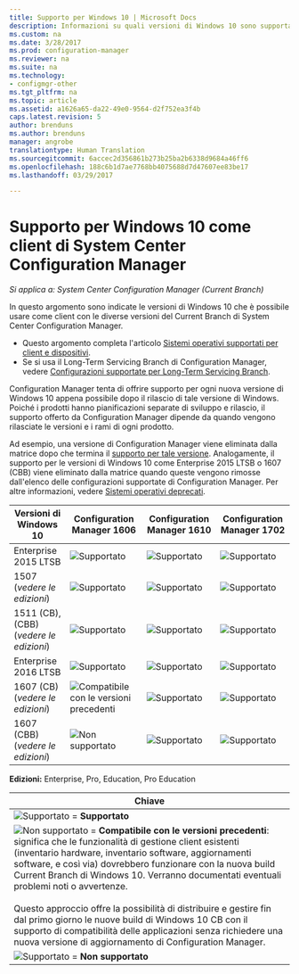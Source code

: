 ```yaml
---
title: Supporto per Windows 10 | Microsoft Docs
description: Informazioni su quali versioni di Windows 10 sono supportate per eseguire il client di System Center Configuration Manager.
ms.custom: na
ms.date: 3/28/2017
ms.prod: configuration-manager
ms.reviewer: na
ms.suite: na
ms.technology:
- configmgr-other
ms.tgt_pltfrm: na
ms.topic: article
ms.assetid: a1626a65-da22-49e0-9564-d2f752ea3f4b
caps.latest.revision: 5
author: brenduns
ms.author: brenduns
manager: angrobe
translationtype: Human Translation
ms.sourcegitcommit: 6accec2d356861b273b25ba2b6338d9684a46ff6
ms.openlocfilehash: 188c6b1d7ae7768bb4075688d7d47607ee83be17
ms.lasthandoff: 03/29/2017

---
```

# <a name="support-for-windows-10-as-a-client-of-system-center-configuration-manager"></a>Supporto per Windows 10 come client di System Center Configuration Manager

*Si applica a: System Center Configuration Manager (Current Branch)*


 In questo argomento sono indicate le versioni di Windows 10 che è possibile usare come client con le diverse versioni del Current Branch di System Center Configuration Manager.

- Questo argomento completa l'articolo [Sistemi operativi supportati per client e dispositivi](/sccm/core/plan-design/configs/supported-operating-systems-for-clients-and-devices).
- Se si usa il Long-Term Servicing Branch di Configuration Manager, vedere [Configurazioni supportate per Long-Term Servicing Branch](/sccm/core/understand/supported-configurations-for-ltsb).

Configuration Manager tenta di offrire supporto per ogni nuova versione di Windows 10 appena possibile dopo il rilascio di tale versione di Windows. Poiché i prodotti hanno pianificazioni separate di sviluppo e rilascio, il supporto offerto da Configuration Manager dipende da quando vengono rilasciate le versioni e i rami di ogni prodotto.

Ad esempio, una versione di Configuration Manager viene eliminata dalla matrice dopo che termina il [supporto per tale versione](/sccm/core/servers/manage/current-branch-versions-supported). Analogamente, il supporto per le versioni di Windows 10 come Enterprise 2015 LTSB o 1607 (CBB) viene eliminato dalla matrice quando queste vengono rimosse dall'elenco delle configurazioni supportate di Configuration Manager. Per altre informazioni, vedere [Sistemi operativi deprecati](/sccm/core/plan-design/changes/removed-and-deprecated-features#deprecated-operating-systems).



|Versioni di Windows 10                    |Configuration Manager 1606          |Configuration Manager 1610          |    Configuration Manager 1702 |
|---------------------|-----|-----|-----|
|Enterprise 2015 LTSB                   |![Supportato](media/green_check.png) |![Supportato](media/green_check.png) |![Supportato](media/green_check.png) |
|1507 <br />(*vedere le edizioni*)            |![Supportato](media/green_check.png) |![Supportato](media/green_check.png) |![Supportato](media/green_check.png) |
|1511 (CB), (CBB)<br />(*vedere le edizioni*) |![Supportato](media/green_check.png) |![Supportato](media/green_check.png) |![Supportato](media/green_check.png) |
|Enterprise 2016 LTSB                   |![Supportato](media/green_check.png) |![Supportato](media/green_check.png) |![Supportato](media/green_check.png) |
|1607 (CB)    <br />(*vedere le edizioni*)      |![Compatibile con le versioni precedenti](media/blue_compat.png) |![Supportato](media/green_check.png) |![Supportato](media/green_check.png) |
|1607 (CBB)    <br />(*vedere le edizioni*)      |![Non supportato](media/Red_X.png)   |![Supportato](media/green_check.png) |![Supportato](media/green_check.png) |



**Edizioni:** Enterprise, Pro, Education, Pro Education   

|Chiave|
|--|
|![Supportato](media/green_check.png) = **Supportato**  |
|![Non supportato](media/blue_compat.png)  = **Compatibile con le versioni precedenti**: significa che le funzionalità di gestione client esistenti (inventario hardware, inventario software, aggiornamenti software, e così via) dovrebbero funzionare con la nuova build Current Branch di Windows 10. Verranno documentati eventuali problemi noti o avvertenze. <br><br>Questo approccio offre la possibilità di distribuire e gestire fin dal primo giorno le nuove build di Windows 10 CB con il supporto di compatibilità delle applicazioni senza richiedere una nuova versione di aggiornamento di Configuration Manager. |
|![Supportato](media/Red_X.png) = **Non supportato**|


